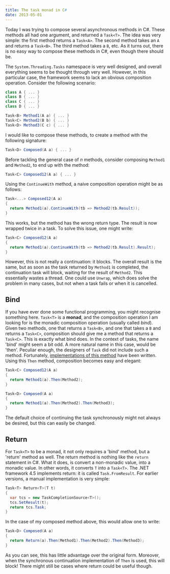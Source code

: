 ```yaml
---
title: The task monad in C#
date: 2013-05-01
---
```


Today I was trying to compose several asynchronous methods in C#.
These methods all had one argument, and returned a `Task<T>`.
The idea was very simple: the first method returns a `Task<A>`.
The second method takes an `A` and returns a `Task<B>`.
The third method takes a `B`, etc. As it turns out, there is no easy
way to compose these methods in C#, even though there should be.

<!--more-->

The `System.Threading.Tasks` namespace is very well designed, and overall
everything seems to be thought through very well. However, in this
particular case, the framework seems to lack an obvious composition operation.
Consider the following scenario:

```cs
class A { ... }
class B { ... }
class C { ... }
class D { ... }

Task<B> Method1(A a) { ... }
Task<C> Method2(B b) { ... }
Task<D> Method3(C c) { ... }
```

I would like to compose these methods, to create a method with the following
signature:

```cs
Task<D> Composed(A a) { ... }
```

Before tackling the general case of _n_ methods, consider composing
`Method1` and `Method2`, to end up with the method:

```cs
Task<C> Composed12(A a) { ... }
```

Using the `ContinueWith` method, a naive composition operation might be
as follows:

```cs
Task<...> Composed12(A a)
{
  return Method1(a).ContinueWith(tb => Method2(tb.Result));
}
```

This works, but the method has the wrong return type. The result is now
wrapped twice in a task. To solve this issue, one might write:

```cs
Task<C> Composed12(A a)
{
  return Method1(a).ContinueWith(tb => Method2(tb.Result).Result);
}
```

However, this is not really a continuation: it blocks. The overall result
is the same, but as soon as the task returned by `Method1` is completed,
the continuation task will block, waiting for the result of `Method2`.
This essentially wastes a thread. One could use `Unwrap`, which does solve the
problem in many cases, but not when a task fails or when it is cancelled.

Bind
----
If you have ever done some functional programming, you might recognise
something here. `Task<T>` is a **monad**, and the composition operation I am
looking for is the monadic composition operation (usually called _bind_).
Given two methods, one that returns a `Task<B>`, and one that takes a `B`
and returns a `Task<C>`, composition should give me a method that returns a `Task<C>`.
This is exactly what bind does. In the context of tasks,
the name 'bind' might seem a bit odd. A more natural name in this case,
would be 'then'. Peculiar enough, the designers of `Task` did not include such
a method. Fortunately, [implementations of this method](https://blogs.msdn.com/b/pfxteam/archive/2010/11/21/10094564.aspx)
have been written. Using this `Then` method, composition becomes easy and elegant:

```cs
Task<C> Composed12(A a)
{
  return Method1(a).Then(Method2);
}

Task<D> Composed(A a)
{
  return Method1(a).Then(Method2).Then(Method3);
}
```

The default choice of continuing the task synchronously might not always be
desired, but this can easily be changed.

Return
------
For `Task<T>` to be a monad, it not only requires a 'bind' method,
but a 'return' method as well. The return method is nothing like the `return`
statement in C#. What it does, is convert a non-monadic value, into a
monadic value. In other words, it converts `T` into a `Task<T>`. The .NET
framework 4.5 implements return: it is called `Task.FromResult`. For
earlier versions, a manual implementation is very simple:

```cs
Task<T> Return<T>(T t)
{
  var tcs = new TaskCompletionSource<T>();
  tcs.SetResult(t);
  return tcs.Task;
}
```

In the case of my composed method above, this would allow one to write:

```cs
Task<D> Composed(A a)
{
  return Return(a).Then(Method1).Then(Method2).Then(Method3);
}
```

As you can see, this has little advantage over the original form. Moreover,
when the synchronous continuation implementation of `Then` is used,
this will block! There might still be cases where return could be useful though.
